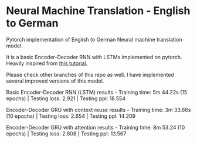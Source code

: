 # Neural Machine Translation - English to German
Pytorch implementation of English to German Neural machine translation model.

It is a basic Encoder-Decoder RNN with LSTMs implemented on pytorch. Heavily inspired from [this tutorial.](https://github.com/bentrevett/pytorch-seq2seq)

Please check other branches of this repo as well. I have implemented several improved versions of this model.

Basic Encoder-Decoder RNN (LSTM) results - Training time: 5m 44.22s (15 epochs) | Testing loss: 2.921 | Testing ppl:  18.554

Encoder-Decoder GRU with context reuse results - Training time: 3m 33.66s (10 epochs) | Testing loss: 2.654 | Testing ppl:  14.209

Encoder-Decoder GRU with attention results - Training time: 8m 53.24 (10 epochs) | Testing loss: 2.608 | Testing ppl:  13.567